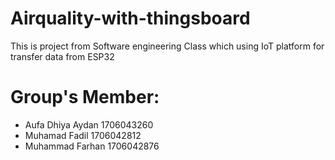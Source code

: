 # Airquality-with-thingsboard
This is project from Software engineering Class which using IoT platform for transfer data from ESP32

# Group's Member: 
- Aufa Dhiya Aydan         1706043260  
- Muhamad Fadil            1706042812
- Muhammad Farhan           1706042876
